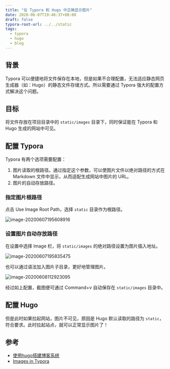 ```yaml
---
title: "在 Typora 和 Hugo 中正确显示图片"
date: 2020-06-07T19:48:37+08:00
draft: false
typora-root-url: ../../static
tags:
  - typora
  - hugo
  - blog
---
```


## 背景

Typora 可以便捷地将文件保存在本地，但是如果不合理配置，无法适应静态网页生成器（如：Hugo）的静态文件存储方式。所以需要通过 Typora 强大的配置方式解决这个问题。

## 目标

将文件存放在项目目录中的 `static/images` 目录下，同时保证能在 Typora 和 Hugo 生成的网站中可见。

<!-- more -->

## 配置 Typora

Typora 有两个选项需要配置：

1. 图片读取的根路径。通过指定这个参数，可以使图片文件以绝对路径的方式在 Markdown 文件中显示，从而适配生成网站中图片的 URL。
2. 图片的自动存放路径。

### 指定图片根路径

点击 Use Image Root Path，选择 `static` 目录作为根路径。

![image-20200607195608916](/images/manage-images-in-typora-and-hugo.assets/image-20200607195608916.png)

### 设置图片自动存放路径

在设置中选择 Image 栏，将 `static/images` 的绝对路径设置为图片插入地址。

![image-20200607195835475](/images/manage-images-in-typora-and-hugo.assets/image-20200607195835475.png)

也可以通过语法加入图片子目录，更好地管理图片。

![image-20200608112923095](/images/manage-images-in-typora-and-hugo.assets/image-20200608112923095.png)

经过如上配置，截图便可通过 Command+v 自动保存在 `static/images` 目录中。

## 配置 Hugo

但是此时如果拉起网站，图片不可见，原因是 Hugo 默认读取的路径为 `static`，符合要求。此时拉起站点，就可以正常显示图片了！

## 参考

* [使用hugo搭建博客系统](https://blog.dianduidian.com/post/使用hugo搭建博客系统/)
* [Images in Typora](https://support.typora.io/Images/)